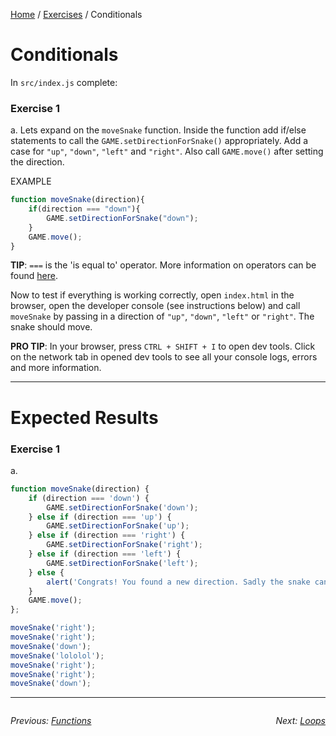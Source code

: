 [Home](../README.md) / [Exercises](./) / Conditionals

# Conditionals

In `src/index.js` complete:

### Exercise 1

a. Lets expand on the `moveSnake` function. Inside the function add if/else statements to call the `GAME.setDirectionForSnake()` appropriately. Add a case for `"up"`, `"down"`, `"left"` and `"right"`. Also call `GAME.move()` after setting the direction.

EXAMPLE
```javascript
function moveSnake(direction){
    if(direction === "down"){
        GAME.setDirectionForSnake("down");
    }
    GAME.move();
}
```

**TIP**: `===` is the 'is equal to' operator. More information on operators can be found [here](https://www.javascript.com/learn/operators).

Now to test if everything is working correctly, open `index.html` in the browser, open the developer console (see instructions below) and call `moveSnake` by passing in a direction of `"up"`, `"down"`, `"left"` or `"right"`. The snake should move.

**PRO TIP**: In your browser, press `CTRL + SHIFT + I` to open dev tools. Click on the network tab in opened dev tools to see all your console logs, errors and more information.


---

# Expected Results

### Exercise 1

a.

```javascript
function moveSnake(direction) {
	if (direction === 'down') {
		GAME.setDirectionForSnake('down');
	} else if (direction === 'up') {
		GAME.setDirectionForSnake('up');
	} else if (direction === 'right') {
		GAME.setDirectionForSnake('right');
	} else if (direction === 'left') {
		GAME.setDirectionForSnake('left');
	} else {
		alert('Congrats! You found a new direction. Sadly the snake can only understand 2d. Try again within that boundaries...');
	}
	GAME.move();
};

moveSnake('right');
moveSnake('right');
moveSnake('down');
moveSnake('lololol');
moveSnake('right');
moveSnake('right');
moveSnake('down');
```

---

<div style="overflow:auto">

<div style="float: left">

<i>Previous: <a href="./2 Functions.md">Functions</a></i>


</div>

<div style="float: right">

<i>Next: <a href="./4 Loops.md">Loops</a></i>


</div>
</div>


